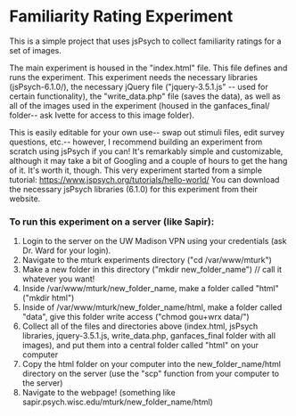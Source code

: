 # Familiarity Rating Experiment
This is a simple project that uses jsPsych to collect familiarity ratings for a set of images.

The main experiment is housed in the "index.html" file. This file defines and runs the experiment. 
This experiment needs the necessary libraries (jsPsych-6.1.0/), the necessary jQuery file ("jquery-3.5.1.js" -- used for certain functionality), the "write_data.php" file (saves the data), as well as all of the images used in the experiment (housed in the ganfaces_final/ folder-- ask Ivette for access to this image folder). 

This is easily editable for your own use-- swap out stimuli files, edit survey questions, etc.-- however, I recommend building an experiment from scratch using jsPsych if you can!
It's remarkably simple and customizable, although it may take a bit of Googling and a couple of hours to get the hang of it. It's worth it, though. This very experiment started from a simple tutorial: https://www.jspsych.org/tutorials/hello-world/
You can download the necessary jsPsych libraries (6.1.0) for this experiment from their website.


### To run this experiment on a server (like Sapir):
1. Login to the server on the UW Madison VPN using your credentials (ask Dr. Ward for your login). 
2. Navigate to the mturk experiments directory ("cd /var/www/mturk")
3. Make a new folder in this directory ("mkdir new_folder_name") // call it whatever you want!
4. Inside /var/www/mturk/new_folder_name, make a folder called "html" ("mkdir html")
5. Inside of /var/www/mturk/new_folder_name/html, make a folder called "data", give this folder write access ("chmod gou+wrx data/")
4. Collect all of the files and directories above (index.html, jsPsych libraries, jquery-3.5.1.js, write_data.php, ganfaces_final folder with all images), and put them into a central folder called "html" on your computer
5. Copy the html folder on your computer into the new_folder_name/html directory on the server (use the "scp" function from your computer to the server)
6. Navigate to the webpage! (something like sapir.psych.wisc.edu/mturk/new_folder_name/html)
